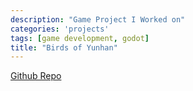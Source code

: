 ```yaml
---
description: "Game Project I Worked on"
categories: 'projects'
tags: [game development, godot]
title: "Birds of Yunhan"
---
```


[Github Repo](https://github.com/KshitijChandrakar/BirdsOfYunhan)
